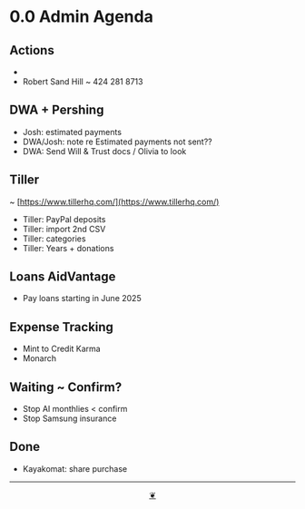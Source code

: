 # 0.0 Admin Agenda

## Actions

*   
* Robert Sand Hill ~ 424 281 8713

## DWA + Pershing

* Josh: estimated payments
* DWA/Josh: note re Estimated payments not sent??
* DWA: Send Will & Trust docs / Olivia to look

## Tiller

~ [https://www.tillerhq.com/](https://www.tillerhq.com/)

* Tiller: PayPal deposits
* Tiller: import 2nd CSV
* Tiller: categories 
* Tiller: Years + donations

## Loans AidVantage

* Pay loans starting in June 2025

## Expense Tracking

* Mint to Credit Karma
* Monarch

## Waiting ~ Confirm?

* Stop AI monthlies < confirm
* Stop Samsung insurance

## Done

* Kayakomat: share purchase

***

<center title="Hello! Click me to go up to the top"><a class="aDingbat" href="javascript:window.scrollTo(0,0);">❦</a></center>